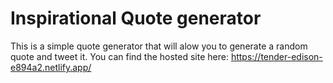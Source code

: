 # Inspirational Quote generator

This is a simple quote generator that will alow you to generate a random quote and tweet it. You can find the hosted site here:
https://tender-edison-e894a2.netlify.app/
